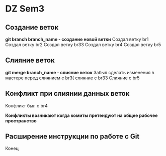 # DZ Sem3

## Создание веток
**git branch branch_name - создание новой ветки**
Создал ветку br1
Создал ветку br2
Создал ветку br33
Создал ветку br4
Создал ветку br5



## Слияние веток
**git merge branch_name - слияние веток**
Забыл сделать изменения в мастере перед слиянием с br3(
слияние с br33
Слияние с br5


## Конфликт при слиянии данных веток
Конфликт был с br4


**Конфликты возникают когда комиты претендуют на общее рабочее пространство**

## Расширение инструкции по работе с Git



Конец